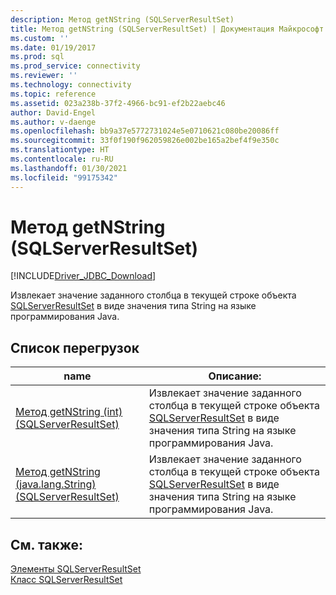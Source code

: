 ```yaml
---
description: Метод getNString (SQLServerResultSet)
title: Метод getNString (SQLServerResultSet) | Документация Майкрософт
ms.custom: ''
ms.date: 01/19/2017
ms.prod: sql
ms.prod_service: connectivity
ms.reviewer: ''
ms.technology: connectivity
ms.topic: reference
ms.assetid: 023a238b-37f2-4966-bc91-ef2b22aebc46
author: David-Engel
ms.author: v-daenge
ms.openlocfilehash: bb9a37e5772731024e5e0710621c080be20086ff
ms.sourcegitcommit: 33f0f190f962059826e002be165a2bef4f9e350c
ms.translationtype: HT
ms.contentlocale: ru-RU
ms.lasthandoff: 01/30/2021
ms.locfileid: "99175342"
---
```

# <a name="getnstring-method-sqlserverresultset"></a>Метод getNString (SQLServerResultSet)
[!INCLUDE[Driver_JDBC_Download](../../../includes/driver_jdbc_download.md)]

  Извлекает значение заданного столбца в текущей строке объекта [SQLServerResultSet](../../../connect/jdbc/reference/sqlserverresultset-class.md) в виде значения типа String на языке программирования Java.  
  
## <a name="overload-list"></a>Список перегрузок  
  
|name|Описание:|  
|----------|-----------------|  
|[Метод getNString (int) (SQLServerResultSet)](../../../connect/jdbc/reference/getnstring-method-int-sqlserverresultset.md)|Извлекает значение заданного столбца в текущей строке объекта [SQLServerResultSet](../../../connect/jdbc/reference/sqlserverresultset-class.md) в виде значения типа String на языке программирования Java.|  
|[Метод getNString (java.lang.String) (SQLServerResultSet)](../../../connect/jdbc/reference/getnstring-method-java-lang-string-sqlserverresultset.md)|Извлекает значение заданного столбца в текущей строке объекта [SQLServerResultSet](../../../connect/jdbc/reference/sqlserverresultset-class.md) в виде значения типа String на языке программирования Java.|  
  
## <a name="see-also"></a>См. также:  
 [Элементы SQLServerResultSet](../../../connect/jdbc/reference/sqlserverresultset-members.md)   
 [Класс SQLServerResultSet](../../../connect/jdbc/reference/sqlserverresultset-class.md)  
  
  
